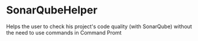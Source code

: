 # SonarQubeHelper
Helps the user to check his project's code quality (with SonarQube) without the need to use commands in Command Promt
